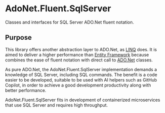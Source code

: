 # AdoNet.Fluent.SqlServer
Classes and interfaces for SQL Server ADO.Net fluent notation.

## Purpose
This library offers another abstraction layer to ADO.Net, as [LINQ](https://learn.microsoft.com/en-us/dotnet/standard/linq/) does. It is aimed to deliver a higher performance than [Entity Framework](https://learn.microsoft.com/en-us/ef/ef6/) because combines the ease of fluent notation with direct call to [ADO.Net](https://learn.microsoft.com/en-us/dotnet/framework/data/adonet/) classes.

As pure ADO.Net, the AdoNet.Fluent.SqlServer implementation demands a knowledge of SQL Server, including SQL commands. The benefit is a code easier to be developed, suitable to be used with AI helpers such as GitHub Copilot, in order to achieve a good development productivity along with better performance.

AdoNet.Fluent.SqlServer fits in development of containerized microservices that use SQL Server and requires high throughput.
